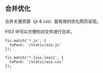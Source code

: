 ## 合并优化

合并关键资源（js & css）能有效的优化网页呈现。

FIS3 中可以方便的对文件进行合并。

```
fis.match('*.js', {
  toPack: '/static/aio.js'
});

fis.match('*.{css,less}', {
  toPack: '/static/aio.css'
});
```